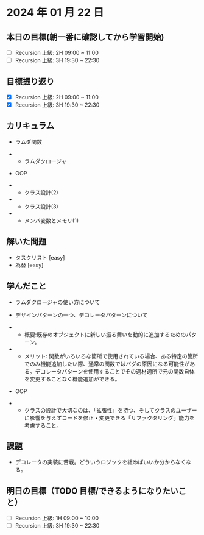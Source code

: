 # 2024 年 01 月 22 日

## 本日の目標(朝一番に確認してから学習開始)

- [ ] Recursion 上級: 2H 09:00 ~ 11:00
- [ ] Recursion 上級: 3H 19:30 ~ 22:30

## 目標振り返り

- [x] Recursion 上級: 2H 09:00 ~ 11:00
- [x] Recursion 上級: 3H 19:30 ~ 22:30

## カリキュラム

- ラムダ関数
- - ラムダクロージャ

- OOP
- - クラス設計(2)
- - クラス設計(3)
- - メンバ変数とメモリ(1)

## 解いた問題

- タスクリスト [easy]
- 為替 [easy]

## 学んだこと

- ラムダクロージャの使い方について
- デザインパターンの一つ、デコレータパターンについて
- - 概要:既存のオブジェクトに新しい振る舞いを動的に追加するためのパターン。
- - メリット: 関数がいろいろな箇所で使用されている場合、ある特定の箇所でのみ機能追加したい際、通常の関数ではバグの原因になる可能性がある。デコレータパターンを使用することでその適材適所で元の関数自体を変更することなく機能追加ができる。

- OOP
- - クラスの設計で大切なのは、「拡張性」を持つ、そしてクラスのユーザーに影響を与えずコードを修正・変更できる「リファクタリング」能力を考慮すること。

## 課題

- デコレータの実装に苦戦。どういうロジックを組めばいいか分からなくなる。

## 明日の目標（TODO 目標/できるようになりたいこと）

- [ ] Recursion 上級: 1H 09:00 ~ 10:00
- [ ] Recursion 上級: 3H 19:30 ~ 22:30
